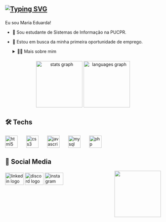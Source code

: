 <h2><a href="https://git.io/typing-svg"><img src="https://readme-typing-svg.demolab.com?font=Poppins&size=30&duration=2500&pause=1000&color=F7F7F7&random=false&width=435&lines=Olá!+😺" alt="Typing SVG" /></a></h2>


###

Eu sou Maria Eduarda!
- 🏫 Sou estudante de Sistemas de Informação na PUCPR. 
- 🔭 Estou em busca da minha primeira oportunidade de emprego.
  <details>
  <summary>👩‍💻 Mais sobre mim</summary>

  - 💬 Tenho 18 anos e estou cursando o 3° período. Tive meu primeiro contato com a programação no 1° período da faculdade, e desde então venho me apaixonando cada vez mais pela área.
    Gosto de estudar tanto o front-end quanto o back-end, mas decidi focar no front por enquanto.

  - 🫰 Amo ler livros, meu gênero favorito provavelmente é fantasia, mas também adoro vários outros, e também mnagás, manhwas, etc (mas confesso que tenho preguiça de ler esses 
    últimos). Também amo animes, treinar e passear :) 
     
</details>
</p>

###

<div align="center">
  <img src="https://github-readme-stats.vercel.app/api?username=dudatt&hide_title=false&hide_rank=false&show_icons=true&include_all_commits=true&count_private=true&disable_animations=false&theme=dracula&locale=en&hide_border=false" height="150" alt="stats graph"  />
  <img src="https://github-readme-stats.vercel.app/api/top-langs?username=dudatt&locale=en&hide_title=false&layout=compact&card_width=320&langs_count=5&theme=dracula&hide_border=false" height="150" alt="languages graph"  />
</div>

###

<h2 align="left">🛠️ Techs</h2>

###

<div align="left">
  <img src="https://cdn.jsdelivr.net/gh/devicons/devicon/icons/html5/html5-original.svg" height="40" alt="html5 logo"  />
  <img width="20" />
  <img src="https://cdn.jsdelivr.net/gh/devicons/devicon/icons/css3/css3-original.svg" height="40" alt="css3 logo"  />
  <img width="20" />
  <img src="https://cdn.jsdelivr.net/gh/devicons/devicon/icons/javascript/javascript-original.svg" height="40" alt="javascript logo"  />
  <img width="20" />
  <img src="https://cdn.jsdelivr.net/gh/devicons/devicon/icons/mysql/mysql-original.svg" height="40" alt="mysql logo"  />
  <img width="20" />
  <img src="https://cdn.jsdelivr.net/gh/devicons/devicon/icons/php/php-original.svg" height="40" alt="php logo"  />
</div>

###

<h2 align="left">📱 Social Media</h2>
<img align="right" height="150" src="https://i.pinimg.com/originals/a0/70/7d/a0707d977bccdce919e8a380ca92d139.gif"  />

###

<div align="left">
  
  [<img src="https://raw.githubusercontent.com/maurodesouza/profile-readme-generator/master/src/assets/icons/social/linkedin/default.svg" width="60" height="40" alt="linkedin logo">](href="https://www.linkedin.com/in/maria-eduarda-mb-235352266/")  [<img src="https://raw.githubusercontent.com/maurodesouza/profile-readme-generator/master/src/assets/icons/social/discord/default.svg" width="60" height="40" alt="discord logo">](href="https://discord.com/channels/@me")  [<img src="https://raw.githubusercontent.com/maurodesouza/profile-readme-generator/master/src/assets/icons/social/instagram/default.svg" width="60" height="40" alt="instagram logo">](href="https://www.instagram.com/meduarda_y/")
  
</div>
